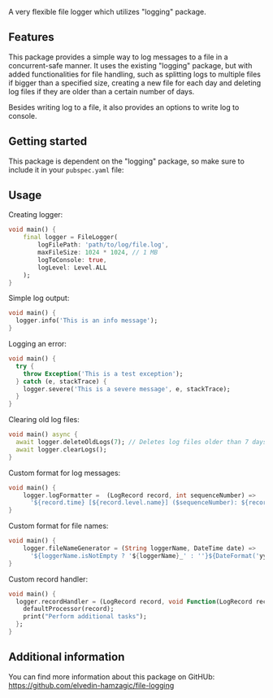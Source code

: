 A very flexible file logger which utilizes "logging" package.

## Features

This package provides a simple way to log messages to a file in a
concurrent-safe manner. It uses the existing "logging" package, but with
added functionalities for file handling, such as splitting logs to multiple
files if bigger than a specified size, creating a new file for each day and
deleting log files if they are older than a certain number of days.

Besides writing log to a file, it also provides an options to write log to
console.

## Getting started

This package is dependent on the "logging" package, so make sure to include it
in your `pubspec.yaml` file:

## Usage

Creating logger:
```dart
void main() {
    final logger = FileLogger(
        logFilePath: 'path/to/log/file.log',
        maxFileSize: 1024 * 1024, // 1 MB
        logToConsole: true,
        logLevel: Level.ALL
    );
}
```

Simple log output:
```dart
void main() {
  logger.info('This is an info message');
}
```

Logging an error:
```dart
void main() {
  try {
    throw Exception('This is a test exception');
  } catch (e, stackTrace) {
    logger.severe('This is a severe message', e, stackTrace);
  }
}
```

Clearing old log files:
```dart
void main() async {
  await logger.deleteOldLogs(7); // Deletes log files older than 7 days
  await logger.clearLogs();
}
```

Custom format for log messages:
```dart
void main() {
    logger.logFormatter =  (LogRecord record, int sequenceNumber) =>
      '${record.time} [${record.level.name}] ($sequenceNumber): ${record.message}\n';
}
```

Custom format for file names:
```dart
void main() {
    logger.fileNameGenerator = (String loggerName, DateTime date) =>
      '${loggerName.isNotEmpty ? '${loggerName}_' : ''}${DateFormat('yyyy-MM-dd').format(date)}';
}
```

Custom record handler:
```dart
void main() {
  logger.recordHandler = (LogRecord record, void Function(LogRecord record) defaultProcessor) {
    defaultProcessor(record);
    print("Perform additional tasks");
  };
}
```

## Additional information

You can find more information about this package on GitHUb:
https://github.com/elvedin-hamzagic/file-logging

